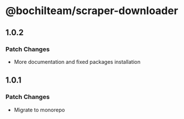 # @bochilteam/scraper-downloader

## 1.0.2

### Patch Changes

- More documentation and fixed packages installation

## 1.0.1

### Patch Changes

- Migrate to monorepo
